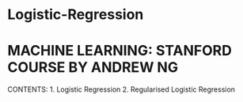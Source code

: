 # Logistic-Regression
# MACHINE LEARNING: STANFORD COURSE BY ANDREW NG
CONTENTS:
    1. Logistic Regression
    2. Regularised Logistic Regression
    
